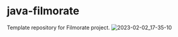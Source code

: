 # java-filmorate
Template repository for Filmorate project.
![2023-02-02_17-35-10](https://user-images.githubusercontent.com/108192789/216354381-e0ecdeb9-55a1-4567-a0e1-f927e6750fe6.png)
